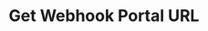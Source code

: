 ---
title: Get Webhook Portal URL
excerpt: >-
  Generates a magic link for you to log on to URL to the app portal. From the
  portal you can configure webhook subscriptions in a user-friendly interface.
api:
  file: openapi.json
  operationId: get_portal_link
hidden: false
---